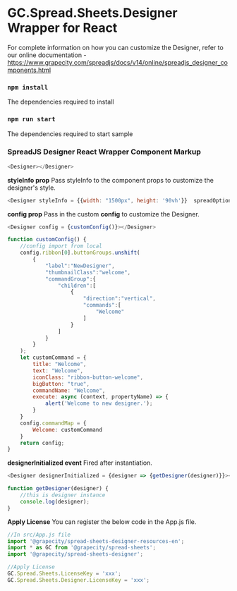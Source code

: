 # GC.Spread.Sheets.Designer Wrapper for React

For complete information on how you can customize the Designer, refer to our online documentation - https://www.grapecity.com/spreadjs/docs/v14/online/spreadjs_designer_components.html

### `npm install`
The dependencies required to install

### `npm run start`
The dependencies required to start sample

### SpreadJS Designer React Wrapper Component Markup
```js
<Designer></Designer>
```

**styleInfo prop** Pass styleInfo to the component props to customize the designer's style.
```js
<Designer styleInfo = {{width: "1500px", height: '90vh'}}  spreadOptions = {{sheetCount: 2}}></Designer>
```

**config prop** Pass in the custom **config** to customize the Designer.
```js
<Designer config = {customConfig()}></Designer>

function customConfig() {
    //config import from local
    config.ribbon[0].buttonGroups.unshift(
        {
            "label":"NewDesigner",
            "thumbnailClass":"welcome",
            "commandGroup":{
                "children":[
                    {
                        "direction":"vertical",
                        "commands":[
                            "Welcome"
                        ]
                    }
                ]
            }
        }
    );
    let customCommand = {
        title: "Welcome",
        text: "Welcome",
        iconClass: "ribbon-button-welcome",
        bigButton: "true",
        commandName: "Welcome",
        execute: async (context, propertyName) => {
            alert('Welcome to new designer.');
        }
    }
    config.commandMap = {
        Welcome: customCommand
    }
    return config;
}
```
**designerInitialized event** Fired after instantiation.
```js
<Designer designerInitialized = {designer => {getDesigner(designer)}}></Designer>

function getDesigner(designer) {
    //this is designer instance
    console.log(designer);
}
```


**Apply License** You can register the below code in the App.js file.
```js
//In src/App.js file
import '@grapecity/spread-sheets-designer-resources-en';
import * as GC from '@grapecity/spread-sheets';
import '@grapecity/spread-sheets-designer';

//Apply License
GC.Spread.Sheets.LicenseKey = 'xxx';
GC.Spread.Sheets.Designer.LicenseKey = 'xxx';
```